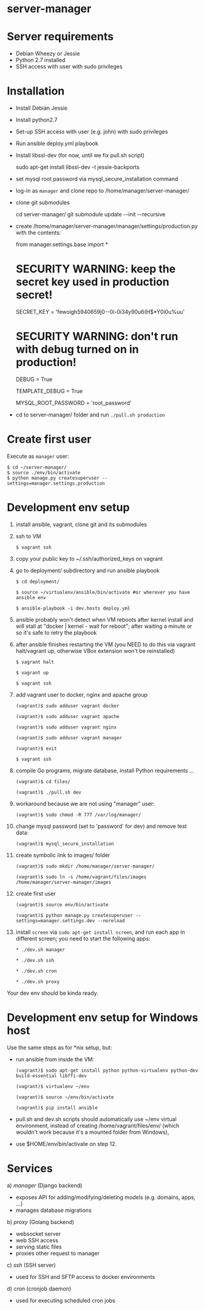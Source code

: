 server-manager
==============


Server requirements
===================

* Debian Wheezy or Jessie
* Python 2.7 installed
* SSH access with user with sudo privileges

Installation
============

* Install Debian Jessie
* Install python2.7
* Set-up SSH access with user (e.g. john) with sudo privileges
* Run ansible deploy.yml playbook
* Install libssl-dev (for now, until we fix pull.sh script)

	sudo apt-get install libssl-dev -t jessie-backports

* set mysql root password via mysql_secure_installation command
* log-in as `manager` and clone repo to /home/manager/server-manager/
* clone git submodules

	cd server-manager/
	git submodule update --init --recursive

* create /home/manager/server-manager/manager/settings/production.py with the contents:
	
	from manager.settings.base import *

	# SECURITY WARNING: keep the secret key used in production secret!
	SECRET_KEY = 'fewoigh5940659j0--0i-0i34y90u6(H$*Y0i0u%uu'

	# SECURITY WARNING: don't run with debug turned on in production!
	DEBUG = True

	TEMPLATE_DEBUG = True

	MYSQL_ROOT_PASSWORD = 'root_password'

* cd to server-manager/ folder and run `./pull.sh production`

Create first user
=================
Execute as `manager` user:

	$ cd ~/server-manager/
	$ source ./env/bin/activate
	$ python manage.py createsuperuser --settings=manager.settings.production


Development env setup
=====================

1. install ansible, vagrant, clone git and its submodules
2. ssh to VM

	`$ vagrant ssh`

3. copy your public key to ~/.ssh/authorized_keys on vagrant
4. go to deployment/ subdirectory and run ansible playbook
	
	`$ cd deployment/`

	`$ source ~/virtualenv/ansible/bin/activate #or wherever you have ansible env`
	
	`$ ansible-playbook -i dev.hosts deploy.yml`

5. ansible probably won't detect when VM reboots after kernel install and will stall at "docker | kernel - wait for reboot"; after waiting a minute or so it's safe to retry the playbook
6. after ansible finishes restarting the VM (you NEED to do this via vagrant halt/vagrant up, otherwise VBox extension won't be reinstalled)

	`$ vagrant halt`
	
	`$ vagrant up`
	
	`$ vagrant ssh`

7. add vagrant user to docker, nginx and apache group

	`(vagrant)$ sudo adduser vagrant docker`
	
	`(vagrant)$ sudo adduser vagrant apache`
	
	`(vagrant)$ sudo adduser vagrant nginx`
	
	`(vagrant)$ sudo adduser vagrant manager`
	
	`(vagrant)$ exit`
	
	`$ vagrant ssh`

8. compile Go programs, migrate database, install Python requirements ...
	
	`(vagrant)$ cd files/`

	`(vagrant)$ ./pull.sh dev`

9. workaround because we are not using "manager" user:

	`(vagrant)$ sudo chmod -R 777 /var/log/manager/`

10. change mysql password (set to 'password' for dev) and remove test data:
	
	`(vagrant)$ mysql_secure_installation`

11. create symbolic link to images/ folder
	
	`(vagrant)$ sudo mkdir /home/manager/server-manager/`

	`(vagrant)$ sudo ln -s /home/vagrant/files/images /home/manager/server-manager/images`

12. create first user

	`(vagrant)$ source env/bin/activate`
	
	`(vagrant)$ python manage.py createsuperuser --settings=manager.settings.dev --noreload`

13. install `screen` via `sudo apt-get install screen`, and run each app in different screen; you need to start the following apps:
	
	`* ./dev.sh manager`

	`* ./dev.sh ssh`
	
	`* ./dev.sh cron`
	
	`* ./dev.sh proxy`


Your dev env should be kinda ready.


Development env setup for Windows host
======================================

Use the same steps as for *nix setup, but:

* run ansible from inside the VM:

	`(vagrant)$ sudo apt-get install python python-virtualenv python-dev build-essential libffi-dev`
	
	`(vagrant)$ virtualenv ~/env`
	
	`(vagrant)$ source ~/env/bin/activate`
	
	`(vagrant)$ pip install ansible`

* pull.sh and dev.sh scripts should automatically use ~/env virtual environment, instead of creating /home/vagrant/files/env/ (which wouldn't work because it's a mounted folder from Windows),

* use $HOME/env/bin/activate on step 12.


Services
========

a) *manager* (Django backend)
- exposes API for adding/modifying/deleting models (e.g. domains, apps, ...)
- manages database migrations


b) *proxy* (Golang backend)
- websocket server
- web SSH access
- serving static files
- proxies other request to manager

c) *ssh* (SSH server)
- used for SSH and SFTP access to docker environments


d) *cron* (cronjob daemon)
- used for executing scheduled cron jobs
